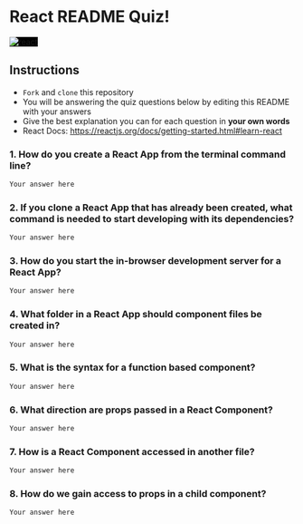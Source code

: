 # React README Quiz!

<div>
  <img alt="react" style="background-color: black" src="https://betabeers.com/static/uploads/blog/20170420_React_logo_wordmark.png" />
</div>

## Instructions

- `Fork` and `clone` this repository
- You will be answering the quiz questions below by editing this README with your answers
- Give the best explanation you can for each question in **your own words**
- React Docs: https://reactjs.org/docs/getting-started.html#learn-react

### 1. How do you create a React App from the terminal command line?

```sh
Your answer here
```

### 2. If you clone a React App that has already been created, what command is needed to start developing with its dependencies?

```sh
Your answer here
```

### 3. How do you start the in-browser development server for a React App?

```sh
Your answer here
```

### 4. What folder in a React App should component files be created in?

```sh
Your answer here
```

### 5. What is the syntax for a function based component?

```sh
Your answer here
```

### 6. What direction are props passed in a React Component?

```sh
Your answer here
```

### 7. How is a React Component accessed in another file?

```sh
Your answer here
```

### 8. How do we gain access to props in a child component?

```sh
Your answer here
```
